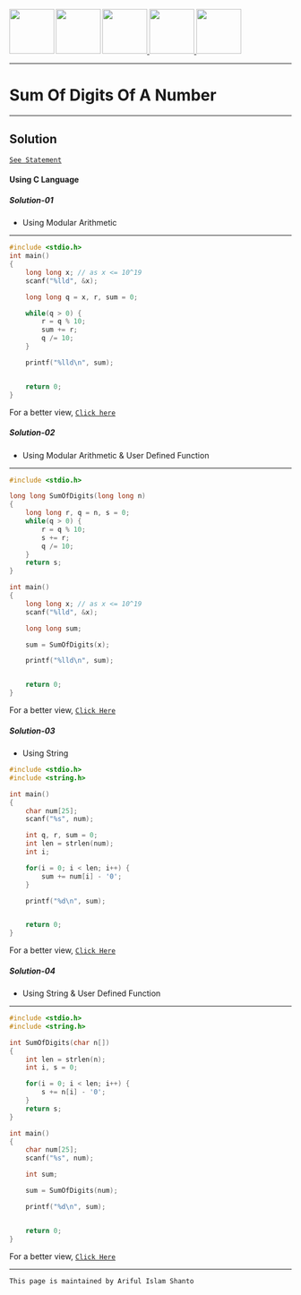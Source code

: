 <a href = "https://shanto-swe029.github.io/"> <img src = "https://shanto-swe029.github.io/newgitphoto/home.png" height = "80" align = "left"> </a>
<a href = "https://shanto-swe029.github.io/programmingnotes"> <img src = "https://shanto-swe029.github.io/newgitphoto/programmingnotes.png" height = "80" align = "left"> </a>
<a href = "https://shanto-swe029.github.io/mathematicsnotes"> <img src = "https://shanto-swe029.github.io/newgitphoto/mathematicsnotes.png" height = "80"> </a>
<a href = "https://shanto-swe029.github.io/programmingproblems"> <img src = "https://shanto-swe029.github.io/newgitphoto/programmingproblems.png" height = "80"> </a>
<a href = "https://shanto-swe029.github.io/must-do-math-cp/home"> <img src = "https://shanto-swe029.github.io/newgitphoto/mustdomathforcp.png" height = "80"> </a>

***


# Sum Of Digits Of A Number

***

## Solution

[`See Statement`](https://shanto-swe029.github.io/programmingproblem/sumofdigitsofanumber/statement)

#### Using C Language

##### Solution-01
- Using Modular Arithmetic

***

```c
#include <stdio.h>
int main()
{
    long long x; // as x <= 10^19
    scanf("%lld", &x);

    long long q = x, r, sum = 0;

    while(q > 0) {
        r = q % 10;
        sum += r;
        q /= 10;
    }

    printf("%lld\n", sum);


    return 0;
}
```

For a better view, [`Click here`](https://pastebin.com/QLVVeCp3)

##### Solution-02
- Using Modular Arithmetic & User Defined Function

***

```c
#include <stdio.h>

long long SumOfDigits(long long n)
{
    long long r, q = n, s = 0;
    while(q > 0) {
        r = q % 10;
        s += r;
        q /= 10;
    }
    return s;
}

int main()
{
    long long x; // as x <= 10^19
    scanf("%lld", &x);

    long long sum;

    sum = SumOfDigits(x);

    printf("%lld\n", sum);


    return 0;
}
```

For a better view, [`Click Here`](https://pastebin.com/hmwmNvPg)

##### Solution-03
- Using String

```c
#include <stdio.h>
#include <string.h>

int main()
{
    char num[25];
    scanf("%s", num);

    int q, r, sum = 0;
    int len = strlen(num);
    int i;

    for(i = 0; i < len; i++) {
        sum += num[i] - '0';
    }

    printf("%d\n", sum);


    return 0;
}
```

For a better view, [`Click Here`](https://pastebin.com/AuEfwWNm)

##### Solution-04

- Using String & User Defined Function

***

```c
#include <stdio.h>
#include <string.h>

int SumOfDigits(char n[])
{
    int len = strlen(n);
    int i, s = 0;

    for(i = 0; i < len; i++) {
        s += n[i] - '0';
    }
    return s;
}

int main()
{
    char num[25];
    scanf("%s", num);

    int sum;

    sum = SumOfDigits(num);

    printf("%d\n", sum);


    return 0;
}
```

For a better view, [`Click Here`](https://pastebin.com/e83iawaH)

***

`This page is maintained by Ariful Islam Shanto`
